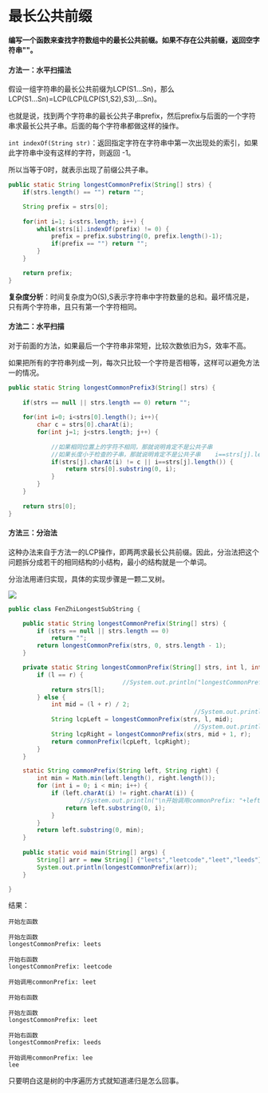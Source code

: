 # **最长公共前缀**

**编写一个函数来查找字符数组中的最长公共前缀。如果不存在公共前缀，返回空字符串""。**



#### 方法一：水平扫描法

假设一组字符串的最长公共前缀为LCP(S1...Sn)，那么LCP(S1...Sn)=LCP(LCP(LCP(S1,S2),S3),...Sn)。

也就是说，找到两个字符串的最长公共子串prefix，然后prefix与后面的一个字符串求最长公共子串。后面的每个字符串都做这样的操作。

`int indexOf(String str)`：返回指定字符在字符串中第一次出现处的索引，如果此字符串中没有这样的字符，则返回 -1。

所以当等于0时，就表示出现了前缀公共子串。	  

```java
public static String longestCommonPrefix(String[] strs) {
	if(strs.length() == "") return "";

	String prefix = strs[0];
	 
	for(int i=1; i<strs.length; i++) {
		while(strs[i].indexOf(prefix) != 0) {
			prefix = prefix.substring(0, prefix.length()-1);
			if(prefix == "") return "";
		}
	}

	return prefix;
}
```

**复杂度分析**：时间复杂度为O(S),S表示字符串中字符数量的总和。最坏情况是，只有两个字符串，且只有第一个字符相同。



#### 方法二：水平扫描 

对于前面的方法，如果最后一个字符串非常短，比较次数依旧为S，效率不高。

如果把所有的字符串列成一列，每次只比较一个字符是否相等，这样可以避免方法一的情况。

```java
public static String longestCommonPrefix3(String[] strs) {
	
	if(strs == null || strs.length == 0) return "";
	
	for(int i=0; i<strs[0].length(); i++){
		char c = strs[0].charAt(i);
		for(int j=1; j<strs.length; j++) {
				
			//如果相同位置上的字符不相同，那就说明肯定不是公共子串
			//如果长度小于检查的子串，那就说明肯定不是公共子串    i==strs[j].length() strs[j]比
			if(strs[j].charAt(i) != c || i==strs[j].length()) {
				return strs[0].substring(0, i);
			}
		}
	}
	
	return strs[0];
}
```



#### 方法三：分治法

这种办法来自于方法一的LCP操作，即两两求最长公共前缀。因此，分治法把这个问题拆分成若干的相同结构的小结构，最小的结构就是一个单词。

分治法用递归实现，具体的实现步骤是一颗二叉树。

![](E:\WorkSpaces\gitWork\gzh_LeetCode\img\递归.png)

```java
public class FenZhiLongestSubString {

	public static String longestCommonPrefix(String[] strs) {
		if (strs == null || strs.length == 0)
			return "";
		return longestCommonPrefix(strs, 0, strs.length - 1);
	}

	private static String longestCommonPrefix(String[] strs, int l, int r) {
		if (l == r) {
								//System.out.println("longestCommonPrefix: "+strs[l]);
			return strs[l];
		} else {
			int mid = (l + r) / 2;
											 		//System.out.println("\n开始左函数");
			String lcpLeft = longestCommonPrefix(strs, l, mid);
													//System.out.println("\n开始右函数");
			String lcpRight = longestCommonPrefix(strs, mid + 1, r);
			return commonPrefix(lcpLeft, lcpRight);
		}
	}

	static String commonPrefix(String left, String right) {
		int min = Math.min(left.length(), right.length());
		for (int i = 0; i < min; i++) {
			if (left.charAt(i) != right.charAt(i)) {
					//System.out.println("\n开始调用commonPrefix: "+left.substring(0, i));
				return left.substring(0, i);
			}
		}
		return left.substring(0, min);
	}	
	
	public static void main(String[] args) {
		String[] arr = new String[] {"leets","leetcode","leet","leeds"};
		System.out.println(longestCommonPrefix(arr));
	}

}
```

结果：

```
开始左函数

开始左函数
longestCommonPrefix: leets

开始右函数
longestCommonPrefix: leetcode

开始调用commonPrefix: leet

开始右函数

开始左函数
longestCommonPrefix: leet

开始右函数
longestCommonPrefix: leeds

开始调用commonPrefix: lee
lee
```

只要明白这是树的中序遍历方式就知道递归是怎么回事。



